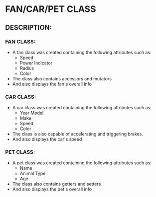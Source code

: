 # FAN/CAR/PET CLASS

## DESCRIPTION:

### FAN CLASS:
- A fan class was created containing the following attributes such as:
    - Speed
    - Power Indicator
    - Radius
    - Color
- The class also contains accessors and mutators
- And also displays the fan's overall info

### CAR CLASS:
-  A car class was created containing the following attributes such as:
    - Year Model
    - Make
    - Speed
    - Color
- The class is also capable of accelerating and triggering brakes.
- And also displays the car's speed

### PET CLASS:
- A pet class was created containing the following attributes such as:
    - Name
    - Animal Type
    - Age
- The class also contains getters and setters
- And also displays the pet's overall info
